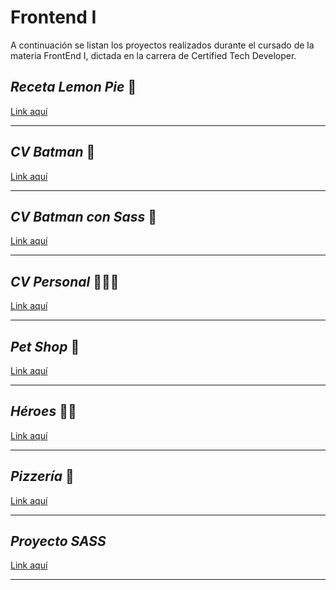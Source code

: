 # **Frontend I**

A continuación se listan los proyectos realizados durante el cursado de la materia FrontEnd I, dictada en la carrera de Certified Tech Developer.
## *Receta Lemon Pie* 🥮  
 <a target= "_blank" href= "https://daivalentini.github.io/FrontendI/LemonPie/" target="_blank"> Link aquí </a>
***
## *CV Batman* 🦇  
 <a href= "https://daivalentini.github.io/FrontendI/CvBatman/" target="_blank"> Link aquí </a>
***
## *CV Batman con Sass* 🦇  
 <a href= "https://daivalentini.github.io/FrontendI/CvBatmanSass/" target="_blank"> Link aquí </a>
***
## *CV Personal* 🙋🏽‍♀️
<a href= "https://daivalentini.github.io/FrontendI/CvPersonal/" target="_blank"> Link aquí</a>
***
## *Pet Shop* 🐾
<a href= "https://daivalentini.github.io/FrontendI/PetShop/" target="_blank"> Link aquí</a>
***
## *Héroes* 🐱‍🏍
<a href= "https://daivalentini.github.io/FrontendI/Heroes/" target="_blank"> Link aquí</a>
***
## *Pizzería* 🍕
<a href= "https://daivalentini.github.io/FrontendI/Pizzeria/" target="_blank"> Link aquí</a>
***
## *Proyecto SASS* 
<a href= "https://daivalentini.github.io/FrontendI/ProyectoSass/" target="_blank"> Link aquí</a>
***

